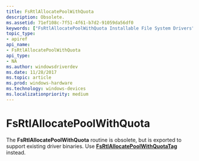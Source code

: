 ```yaml
---
title: FsRtlAllocatePoolWithQuota
description: Obsolete.
ms.assetid: 71ef108c-7f51-4f61-b7d2-91059da56df0
keywords: ["FsRtlAllocatePoolWithQuota Installable File System Drivers"]
topic_type:
- apiref
api_name:
- FsRtlAllocatePoolWithQuota
api_type:
- NA
ms.author: windowsdriverdev
ms.date: 11/28/2017
ms.topic: article
ms.prod: windows-hardware
ms.technology: windows-devices
ms.localizationpriority: medium
---
```


# FsRtlAllocatePoolWithQuota





The **FsRtlAllocatePoolWithQuota** routine is obsolete, but is exported to support existing driver binaries. Use [**FsRtlAllocatePoolWithQuotaTag**](https://msdn.microsoft.com/library/windows/hardware/ff545665) instead.

 

 





